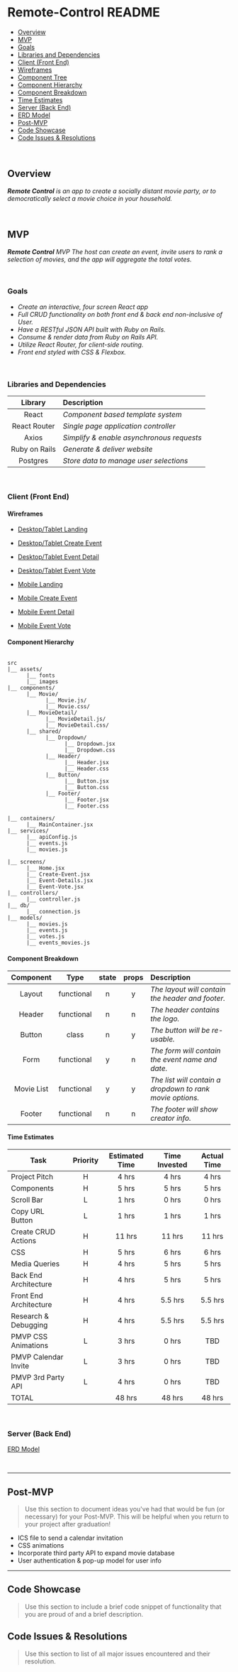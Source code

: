 # Remote-Control README

- [Overview](#overview)
- [MVP](#mvp)
- [Goals](#goals)
- [Libraries and Dependencies](#libraries-and-dependencies)
- [Client (Front End)](#client-front-end)
- [Wireframes](#wireframes)
- [Component Tree](#component-tree)
- [Component Hierarchy](#component-hierarchy)
- [Component Breakdown](#component-breakdown)
- [Time Estimates](#time-estimates)
- [Server (Back End)](#server-back-end)
- [ERD Model](#erd-model)
- [Post-MVP](#post-mvp)
- [Code Showcase](#code-showcase)
- [Code Issues & Resolutions](#code-issues--resolutions)

<br>

## Overview

_**Remote Control** is an app to create a socially distant movie party, or to democratically select a movie choice in your household._

<br>

## MVP

_**Remote Control** MVP The host can create an event, invite users to rank a selection of movies, and the app will aggregate the total votes._

<br>

### Goals

- _Create an interactive, four screen React app_
- _Full CRUD functionality on both front end & back end non-inclusive of User._
- _Have a RESTful JSON API built with Ruby on Rails._
- _Consume & render data from Ruby on Rails API._
- _Utilize React Router, for client-side routing._
- _Front end styled with CSS & Flexbox._

<br>

### Libraries and Dependencies

|    Library    | Description                               |
| :-----------: | :---------------------------------------- |
|     React     | _Component based template system_         |
| React Router  | _Single page application controller_      |
|     Axios     | _Simplify & enable asynchronous requests_ |
| Ruby on Rails | _Generate & deliver website_              |
|   Postgres    | _Store data to manage user selections_    |

<br>

### Client (Front End)

#### Wireframes

- [Desktop/Tablet Landing](https://wireframe.cc/pro/pp/5e85b96d2373094)

- [Desktop/Tablet Create Event](https://wireframe.cc/pro/pp/c644b3d5f373098)

- [Desktop/Tablet Event Detail](https://wireframe.cc/pro/pp/2fdd62221373103)

- [Desktop/Tablet Event Vote](https://wireframe.cc/pro/edit/373731)

- [Mobile Landing](https://wireframe.cc/pro/pp/5a66f56b0373206)

- [Mobile Create Event](https://wireframe.cc/pro/pp/cdf02791c373208)

- [Mobile Event Detail](https://wireframe.cc/pro/pp/5af0edcad373232)

- [Mobile Event Vote](https://wireframe.cc/pro/edit/373980)

#### Component Hierarchy

```structure

src
|__ assets/
      |__ fonts
      |__ images
|__ components/
      |__ Movie/
            |__ Movie.js/
            |__ Movie.css/
      |__ MovieDetail/
            |__ MovieDetail.js/
            |__ MovieDetail.css/
      |__ shared/
            |__ Dropdown/
                  |__ Dropdown.jsx
                  |__ Dropdown.css
            |__ Header/
                  |__ Header.jsx
                  |__ Header.css
            |__ Button/
                  |__ Button.jsx
                  |__ Button.css
            |__ Footer/
                  |__ Footer.jsx
                  |__ Footer.css

|__ containers/
      |__ MainContainer.jsx
|__ services/
      |__ apiConfig.js
      |__ events.js
      |__ movies.js

|__ screens/
      |__ Home.jsx
      |__ Create-Event.jsx
      |__ Event-Details.jsx
      |__ Event-Vote.jsx
|__ controllers/
      |__ controller.js
|__ db/
      |__ connection.js
|__ models/
      |__ movies.js
      |__ events.js
      |__ votes.js
      |__ events_movies.js

```

#### Component Breakdown

| Component  |    Type    | state | props | Description                                               |
| :--------: | :--------: | :---: | :---: | :-------------------------------------------------------- |
|   Layout   | functional |   n   |   y   | _The layout will contain the header and footer._          |
|   Header   | functional |   n   |   n   | _The header contains the logo._                           |
|   Button   |   class    |   n   |   y   | _The button will be re-usable._                           |
|    Form    | functional |   y   |   n   | _The form will contain the event name and date._          |
| Movie List | functional |   y   |   y   | _The list will contain a dropdown to rank movie options._ |
|   Footer   | functional |   n   |   n   | _The footer will show creator info._                      |

#### Time Estimates

| Task                   | Priority | Estimated Time | Time Invested | Actual Time |
| ---------------------- | :------: | :------------: | :-----------: | :---------: |
| Project Pitch          |    H     |     4 hrs      |     4 hrs     |    4 hrs    |
| Components             |    H     |     5 hrs      |     5 hrs     |    5 hrs    |
| Scroll Bar             |    L     |     1 hrs      |     0 hrs     |    0 hrs    |
| Copy URL Button        |    L     |     1 hrs      |     1 hrs     |    1 hrs    |
| Create CRUD Actions    |    H     |     11 hrs     |    11 hrs     |   11 hrs    |
| CSS                    |    H     |     5 hrs      |     6 hrs     |    6 hrs    |
| Media Queries          |    H     |     4 hrs      |     5 hrs     |    5 hrs    |
| Back End Architecture  |    H     |     4 hrs      |     5 hrs     |    5 hrs    |
| Front End Architecture |    H     |     4 hrs      |    5.5 hrs    |   5.5 hrs   |
| Research & Debugging   |    H     |     4 hrs      |    5.5 hrs    |   5.5 hrs   |
| PMVP CSS Animations    |    L     |     3 hrs      |     0 hrs     |     TBD     |
| PMVP Calendar Invite   |    L     |     3 hrs      |     0 hrs     |     TBD     |
| PMVP 3rd Party API     |    L     |     4 hrs      |     0 hrs     |     TBD     |
| TOTAL                  |          |     48 hrs     |    48 hrs     |   48 hrs    |

<br>

### Server (Back End)

[ERD Model](https://app.diagrams.net/#G1RMnx_gqqTcynwnto0csROJLJpaRDixIy)

<br>

---

## Post-MVP

> Use this section to document ideas you've had that would be fun (or necessary) for your Post-MVP. This will be helpful when you return to your project after graduation!

- ICS file to send a calendar invitation
- CSS animations
- Incorporate third party API to expand movie database
- User authentication & pop-up model for user info

---

## Code Showcase

> Use this section to include a brief code snippet of functionality that you are proud of and a brief description.

## Code Issues & Resolutions

> Use this section to list of all major issues encountered and their resolution.
